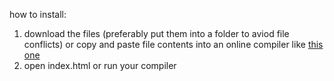 how to install:  
1. download the files (preferably put them into a folder to aviod file conflicts)
or copy and paste file contents into an online compiler like [this one](https://onecompiler.com/html/)
2. open index.html or run your compiler
